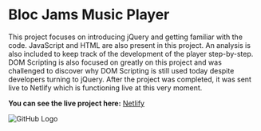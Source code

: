 # Bloc Jams Music Player
This project focuses on introducing jQuery and getting familiar with the code. JavaScript and HTML are also present in this
project. An analysis is also included to keep track of the development of the player step-by-step. DOM Scripting is also
focused on greatly on this project and was challenged to discover why DOM Scripting is still used today despite
developers turning to jQuery. After the project was completed, it was sent live to Netlify which is functioning live at this
very moment.

**You can see the live project here:** [Netlify](https://christiandomingo-bloc-jams.netlify.com/)

![GitHub Logo](/Jams.png)
